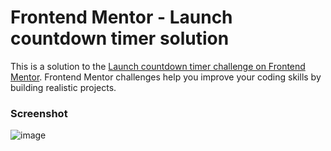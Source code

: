 # Frontend Mentor - Launch countdown timer solution

This is a solution to the [Launch countdown timer challenge on Frontend Mentor](https://www.frontendmentor.io/challenges/launch-countdown-timer-N0XkGfyz-). Frontend Mentor challenges help you improve your coding skills by building realistic projects. 

### Screenshot

![image](https://user-images.githubusercontent.com/89606175/227923689-32c6f34a-8e0a-4c9f-a915-7e886018e9cc.png)
